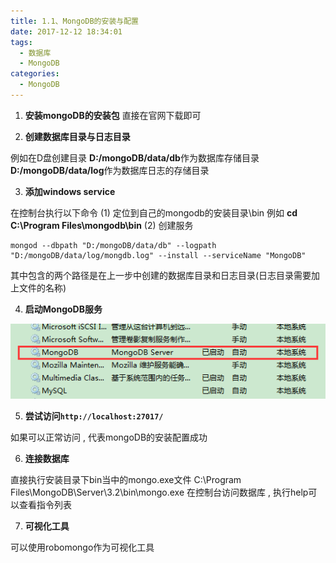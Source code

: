 ```yaml
---
title: 1.1、MongoDB的安装与配置
date: 2017-12-12 18:34:01
tags: 
  - 数据库
  - MongoDB
categories: 
  - MongoDB
---
```



1. **安装mongoDB的安装包**
直接在官网下载即可

2. **创建数据库目录与日志目录**
<!-- more -->
例如在D盘创建目录 
**D:/mongoDB/data/db**作为数据库存储目录 
**D:/mongoDB/data/log**作为数据库日志的存储目录

3. **添加windows service**

在控制台执行以下命令 
(1) 定位到自己的mongodb的安装目录\bin 
例如 **cd C:\Program Files\mongodb\bin**
(2) 创建服务 
```
mongod --dbpath "D:/mongoDB/data/db" --logpath "D:/mongoDB/data/log/mongdb.log" --install --serviceName "MongoDB" 
```
其中包含的两个路径是在上一步中创建的数据库目录和日志目录(日志目录需要加上文件的名称)

4. **启动MongoDB服务**

![mongodb_server](/images/MongoDB/mongodb_server.png)

5. **尝试访问`http://localhost:27017/`**

如果可以正常访问 , 代表mongoDB的安装配置成功

6. **连接数据库**

直接执行安装目录下bin当中的mongo.exe文件 
C:\Program Files\MongoDB\Server\3.2\bin\mongo.exe 
在控制台访问数据库 , 执行help可以查看指令列表

7. **可视化工具**

可以使用robomongo作为可视化工具